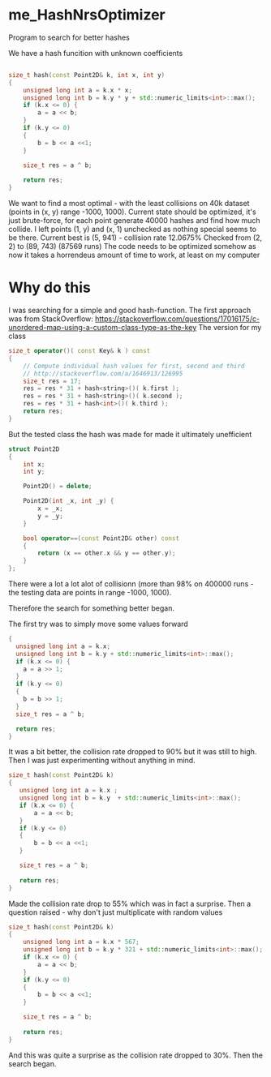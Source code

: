 # me_HashNrsOptimizer
Program to search for better hashes

We have a hash funcition with unknown coefficients

```c++

size_t hash(const Point2D& k, int x, int y) 
{
	unsigned long int a = k.x * x;
	unsigned long int b = k.y * y + std::numeric_limits<int>::max();
	if (k.x <= 0) {
		a = a << b;
	}
	if (k.y <= 0)
	{
		b = b << a <<1;
	}

	size_t res = a ^ b;
	
	return res;
}

```

We want to find a most optimal - with the least collisions on 40k dataset (points in (x, y) range -1000, 1000).
Current state should be optimized, it's just brute-force, for each point generate 40000 hashes and find how much collide.
I left points (1, y) and (x, 1) unchecked as nothing special seems to be there.
Current best is
(5, 941) - collision rate 12.0675%
Checked from (2, 2) to (89, 743) (87569 runs)
The code needs to be optimized somehow as now it takes a horrendeus amount of time to work, at least on my computer

# Why do this
I was searching for a simple and good hash-function. The first approach was from StackOverflow: https://stackoverflow.com/questions/17016175/c-unordered-map-using-a-custom-class-type-as-the-key
The version for my class
```c++
size_t operator()( const Key& k ) const
{
    // Compute individual hash values for first, second and third
    // http://stackoverflow.com/a/1646913/126995
    size_t res = 17;
    res = res * 31 + hash<string>()( k.first );
    res = res * 31 + hash<string>()( k.second );
    res = res * 31 + hash<int>()( k.third );
    return res;
}
```

But the tested class the hash was made for made it ultimately unefficient

```c++
struct Point2D
{
	int x;
	int y;

	Point2D() = delete;

	Point2D(int _x, int _y) {
		x = _x;
		y = _y;
	}

	bool operator==(const Point2D& other) const
	{
		return (x == other.x && y == other.y);
	}
};
```

There were a lot a lot alot of collisionn (more than 98% on 400000 runs - the testing data are points in range -1000, 1000).

Therefore the search for something better began.

The first try was to simply move some values forward

```c++
{
  unsigned long int a = k.x;
  unsigned long int b = k.y + std::numeric_limits<int>::max();
  if (k.x <= 0) {
    a = a >> 1;
  }
  if (k.y <= 0)
  {
    b = b >> 1;
  }
  size_t res = a ^ b;

  return res;
}
 ```
 
 It was a bit better, the collision rate dropped to 90% but it was still to high. Then I was just experimenting without anything in mind.
 
 ```c++
 size_t hash(const Point2D& k) 
{
	unsigned long int a = k.x ;
	unsigned long int b = k.y  + std::numeric_limits<int>::max();
	if (k.x <= 0) {
		a = a << b;
	}
	if (k.y <= 0)
	{
		b = b << a <<1;
	}

	size_t res = a ^ b;
	
	return res;
}
```

Made the collision rate drop to 55% which was in fact a surprise. Then a question raised - why don't just multiplicate with random values

```c++
size_t hash(const Point2D& k) 
{
	unsigned long int a = k.x * 567;
	unsigned long int b = k.y * 321 + std::numeric_limits<int>::max();
	if (k.x <= 0) {
		a = a << b;
	}
	if (k.y <= 0)
	{
		b = b << a <<1;
	}

	size_t res = a ^ b;
	
	return res;
}
```

And this was quite a surprise as the collision rate dropped to 30%. Then the search began.

